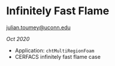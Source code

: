 # Infinitely Fast Flame
julian.toumey@uconn.edu

_Oct 2020_

* Application: `chtMultiRegionFoam`
* CERFACS infinitely fast flame case

